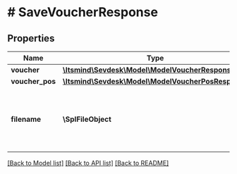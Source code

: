 # # SaveVoucherResponse

## Properties

Name | Type | Description | Notes
------------ | ------------- | ------------- | -------------
**voucher** | [**\Itsmind\Sevdesk\Model\ModelVoucherResponse**](ModelVoucherResponse.md) |  | [optional]
**voucher_pos** | [**\Itsmind\Sevdesk\Model\ModelVoucherPosResponse**](ModelVoucherPosResponse.md) |  | [optional]
**filename** | **\SplFileObject** | Filename of a previously upload file which should be attached. | [optional]

[[Back to Model list]](../../README.md#models) [[Back to API list]](../../README.md#endpoints) [[Back to README]](../../README.md)
